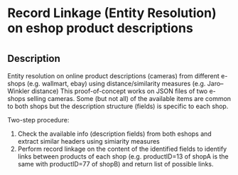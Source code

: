 # Record Linkage (Entity Resolution) on eshop product descriptions 
#
#

## Description
Entity resolution on online product descriptions (cameras) from different e-shops (e.g. wallmart, ebay) using distance/similarity measures (e.g. Jaro–Winkler distance)
This proof-of-concept works on JSON files of two e-shops selling cameras. Some (but not all) of the available items are common to both shops but the description structure (fields) is specific to each shop.


Two-step procedure: 
1. Check the available info (description fields) from both eshops and extract similar headers using simiarity measures
2. Perform record linkage on the content of the identified fields to identify links between products of each shop (e.g. productID=13 of shopA is the same with productID=77 of shopB) and return list of possible links.
 
